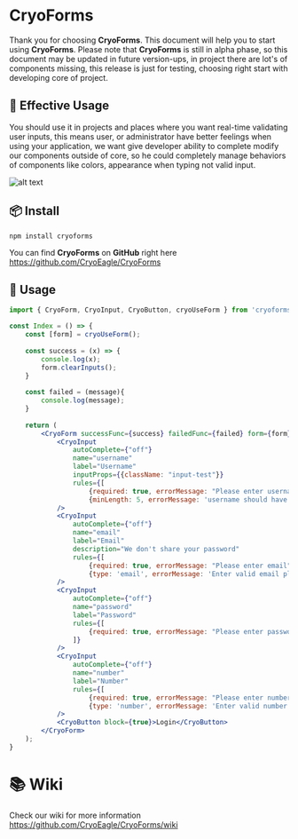 # CryoForms

Thank you for choosing **CryoForms**. This document will help you to start using **CryoForms**. Please note that **CryoForms** is still in alpha phase, so this document may be updated in future version-ups, in project there are lot's of components missing, this release is just for testing, choosing right start with developing core of project.



## 🌟 Effective Usage

You should use it in projects and places where you want real-time validating user inputs, this means user, or administrator have better feelings when using your application, we want give developer ability to complete modify our components outside of core, so he could completely manage behaviors of components like colors, appearance when typing not valid input.

![alt text](https://i.imgur.com/12UaZvG.png "Example")

## 📦 Install

```
npm install cryoforms
```

You can find **CryoForms** on **GitHub** right here https://github.com/CryoEagle/CryoForms

## 🔨 Usage

```jsx
import { CryoForm, CryoInput, CryoButton, cryoUseForm } from 'cryoforms';

const Index = () => {
    const [form] = cryoUseForm();
    
    const success = (x) => {
        console.log(x);
        form.clearInputs();
    }
    
    const failed = (message){
        console.log(message);
    }
    
    return (
        <CryoForm successFunc={success} failedFunc={failed} form={form}>
            <CryoInput 
                autoComplete={"off"}
                name="username"
                label="Username" 
                inputProps={{className: "input-test"}}
                rules={[
                    {required: true, errorMessage: "Please enter username"},
                    {minLength: 5, errorMessage: 'username should have at least 5 characters'}]} 
            />
            <CryoInput 
                autoComplete={"off"}
                name="email"
                label="Email" 
                description="We don't share your password"
                rules={[
                    {required: true, errorMessage: "Please enter email"},
                    {type: 'email', errorMessage: 'Enter valid email please'}]} 
            />
            <CryoInput 
                autoComplete={"off"}
                name="password"
                label="Password" 
                rules={[
                    {required: true, errorMessage: "Please enter password"},
                ]} 
            />
            <CryoInput 
                autoComplete={"off"}
                name="number"
                label="Number" 
                rules={[
                    {required: true, errorMessage: "Please enter number"},
                    {type: 'number', errorMessage: 'Enter valid number please'}]} 
            />
            <CryoButton block={true}>Login</CryoButton>
        </CryoForm>
    );
}
```

# 📚 Wiki

Check our wiki for more information https://github.com/CryoEagle/CryoForms/wiki